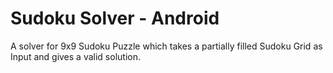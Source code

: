 # Sudoku Solver - Android

A solver for 9x9 Sudoku Puzzle which takes a partially filled Sudoku Grid as Input and gives a valid solution.